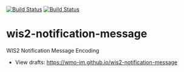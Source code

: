 [![Build Status](https://github.com/wmo-im/wis2-notification-message/workflows/build%20specification%20and%20KPIs/badge.svg)](https://github.com/wmo-im/wis2-notification-message/actions)
[![Build Status](https://github.com/wmo-im/wis2-notification-message/workflows/validate%20schema%20and%20examples/badge.svg)](https://github.com/wmo-im/wis2-notification-message/actions)

# wis2-notification-message

WIS2 Notification Message Encoding
* View drafts: https://wmo-im.github.io/wis2-notification-message
